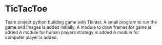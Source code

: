 # TicTacToe
Team project python
building game with Tkinter.
A small program to run the game and Images is added initially.
A module to draw frames for game is added
A module for human players strategy is added
A module for computer player is added.

